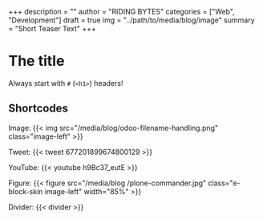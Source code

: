 +++
description = ""
author = "RIDING BYTES"
categories = ["Web", "Development"]
draft = true
img = "../path/to/media/blog/image"
summary = "Short Teaser Text"
+++

# The title

Always start with `#` (`<h1>`) headers!

## Shortcodes

Image: {{< img src="/media/blog/odoo-filename-handling.png" class="image-left" >}}

Tweet: {{< tweet 677201899674800129 >}}

YouTube: {{< youtube h9Bc37_eutE >}}

Figure: {{< figure src="/media/blog  /plone-commander.jpg" class="e-block-skin image-left" width="85%" >}}

Divider: {{< divider >}}
